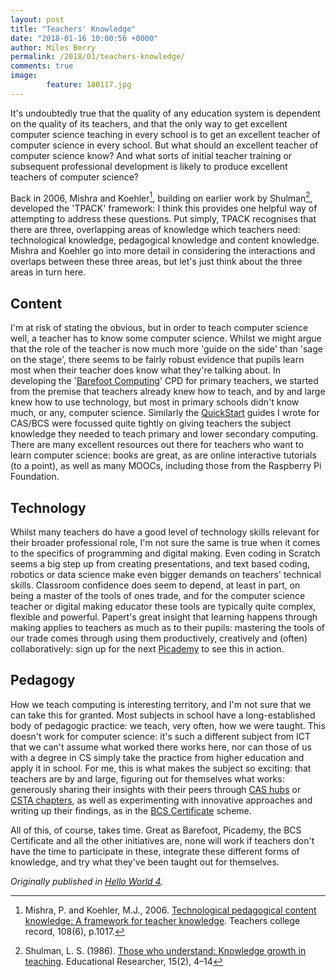 ```yaml
---
layout: post
title: "Teachers' Knowledge"
date: "2018-01-16 10:00:56 +0000"
author: Miles Berry
permalink: /2018/01/teachers-knowledge/
comments: true
image:
        feature: 180117.jpg
---
```


It's undoubtedly true that the quality of any education system is dependent on the quality of its teachers, and that the only way to get excellent computer science teaching in every school is to get an excellent teacher of computer science in every school. But what should an excellent teacher of computer science know? And what sorts of initial teacher training or subsequent professional development is likely to produce excellent teachers of computer science?

Back in 2006, Mishra and Koehler[^mishra], building on earlier work by Shulman[^shulman], developed the 'TPACK' framework: I think this provides one helpful way of attempting to address these questions. Put simply, TPACK recognises that there are three, overlapping areas of knowledge which teachers need: technological knowledge, pedagogical knowledge and content knowledge. Mishra and Koehler go into more detail in considering the interactions and overlaps between these three areas, but let's just think about the three areas in turn here.

## Content

I'm at risk of stating the obvious, but in order to teach computer science well, a teacher has to know some computer science. Whilst we might argue that the role of the teacher is now much more 'guide on the side' than 'sage on the stage', there seems to be fairly robust evidence that pupils learn most when their teacher does know what they're talking about. In developing the '[Barefoot Computing](https://barefootcas.org.uk/)' CPD for primary teachers, we started from the premise that teachers already knew how to teach, and by and large knew how to use technology, but most in primary schools didn't know much, or any, computer science. Similarly the [QuickStart](https://community.computingatschool.org.uk/resources/3042/single) guides I wrote for CAS/BCS were focussed quite tightly on giving teachers the subject knowledge they needed to teach primary and lower secondary computing. There are many excellent resources out there for teachers who want to learn computer science: books are great, as are online interactive tutorials (to a point), as well as many MOOCs, including those from the Raspberry Pi Foundation.

## Technology

Whilst many teachers do have a good level of technology skills relevant for their broader professional role, I'm not sure the same is true when it comes to the specifics of programming and digital making. Even coding in Scratch seems a big step up from creating presentations, and text based coding, robotics or data science make even bigger demands on teachers' technical skills. Classroom confidence does seem to depend, at least in part, on being a master of the tools of ones trade, and for the computer science teacher or digital making educator these tools are typically quite complex, flexible and powerful. Papert's great insight that learning happens through making applies to teachers as much as to their pupils: mastering the tools of our trade comes through using them productively, creatively and (often) collaboratively: sign up for the next [Picademy](https://www.raspberrypi.org/training/picademy/) to see this in action.

## Pedagogy

How we teach computing is interesting territory, and I'm not sure that we can take this for granted. Most subjects in school have a long-established body of pedagogic practice: we teach, very often, how we were taught. This doesn't work for computer science: it's such a different subject from ICT that we can't assume what worked there works here, nor can those of us with a degree in CS simply take the practice from higher education and apply it in school. For me, this is what makes the subject so exciting: that teachers are by and large, figuring out for themselves what works: generously sharing their insights with their peers through [CAS hubs](https://community.computingatschool.org.uk/hubs) or [CSTA chapters](https://www.csteachers.org/page/ChaptersbyRegion), as well as experimenting with innovative approaches and writing up their findings, as in the [BCS Certificate](http://www.bcs.org/category/19012) scheme.

All of this, of course, takes time. Great as Barefoot, Picademy, the BCS Certificate and all the other initiatives are, none will work if teachers don't have the time to participate in these, integrate these different forms of knowledge, and try what they've been taught out for themselves.

[^mishra]: Mishra, P. and Koehler, M.J., 2006. [Technological pedagogical content knowledge: A framework for teacher knowledge](http://one2oneheights.pbworks.com/f/MISHRA_PUNYA.pdf). Teachers college record, 108(6), p.1017.

[^shulman]: Shulman, L. S. (1986). [Those who understand: Knowledge growth in teaching](http://www.fisica.uniud.it/URDF/masterDidSciUD/materiali/pdf/Shulman_1986.pdf). Educational Researcher, 15(2), 4–14


*Originally published in [Hello World 4](https://s3-eu-west-1.amazonaws.com/rpi-magazines/issues/full_pdfs/000/000/009/original/HelloWorld04.pdf#page=97).*
